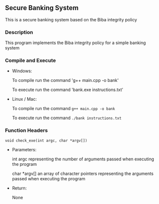 
## Secure Banking System

This is a secure banking system based on the Biba integrity policy

### Description

This program implements the Biba integrity policy for a simple banking system

### Compile and Execute

- Windows:

	To compile run the command 'g++ main.cpp -o bank'

	To execute run the command 'bank.exe instructions.txt'

- Linux / Mac:

	To compile run the command `g++ main.cpp -o bank`

	To execute run the command `./bank instructions.txt`

### Function Headers

`void check_exe(int argc, char *argv[])`

- Parameters:

	int argc representing the number of arguments passed when executing the program

	char *argv[] an array of character pointers representing the arguments passed when executing the program

- Return:

	None
